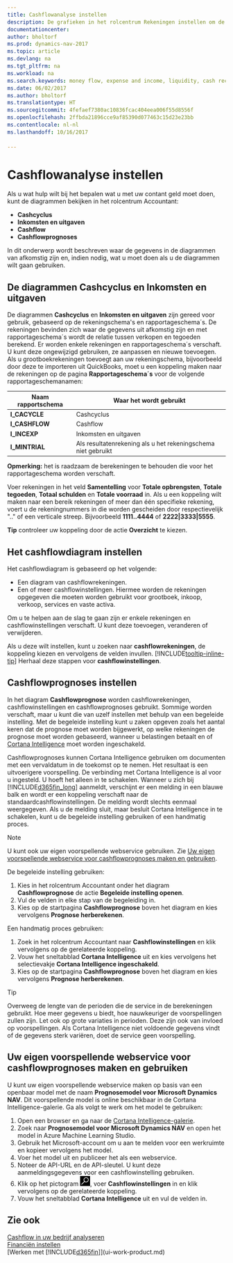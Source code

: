 ```yaml
---
title: Cashflowanalyse instellen
description: De grafieken in het rolcentrum Rekeningen instellen om de geldstroom in uw bedrijf te helpen analyseren, inclusief kosten en inkomsten, liquiditeit en kasontvangsten minus contante betalingen.
documentationcenter: 
author: bholtorf
ms.prod: dynamics-nav-2017
ms.topic: article
ms.devlang: na
ms.tgt_pltfrm: na
ms.workload: na
ms.search.keywords: money flow, expense and income, liquidity, cash receipts minus cash payments, Cartera, funds
ms.date: 06/02/2017
ms.author: bholtorf
ms.translationtype: HT
ms.sourcegitcommit: 4fefaef7380ac10836fcac404eea006f55d8556f
ms.openlocfilehash: 2ffbda21896cce9af85390d077463c15d23e23bb
ms.contentlocale: nl-nl
ms.lasthandoff: 10/16/2017

---
```

# <a name="setting-up-cash-flow-analysis"></a>Cashflowanalyse instellen
Als u wat hulp wilt bij het bepalen wat u met uw contant geld moet doen, kunt de diagrammen bekijken in het rolcentrum Accountant:  

* **Cashcyclus**  
* **Inkomsten en uitgaven**  
* **Cashflow**  
* **Cashflowprognoses**  

In dit onderwerp wordt beschreven waar de gegevens in de diagrammen van afkomstig zijn en, indien nodig, wat u moet doen als u de diagrammen wilt gaan gebruiken.  

## <a name="the-cash-cycle-and-income--expense-charts"></a>De diagrammen Cashcyclus en Inkomsten en uitgaven
De diagrammen **Cashcyclus** en **Inkomsten en uitgaven** zijn gereed voor gebruik, gebaseerd op de rekeningschema's en rapportageschema´s. De rekeningen bevinden zich waar de gegevens uit afkomstig zijn en met rapportageschema´s wordt de relatie tussen verkopen en tegoeden berekend. Er worden enkele rekeningen en rapportageschema´s verschaft. U kunt deze ongewijzigd gebruiken, ze aanpassen en nieuwe toevoegen. Als u grootboekrekeningen toevoegt aan uw rekeningschema, bijvoorbeeld door deze te importeren uit QuickBooks, moet u een koppeling maken naar de rekeningen op de pagina **Rapportageschema´s** voor de volgende rapportageschemanamen:  

| Naam rapportschema | Waar het wordt gebruikt |
| --- | --- |
| **I_CACYCLE** |Cashcyclus |
| **I_CASHFLOW** |Cashflow |
| **I_INCEXP** |Inkomsten en uitgaven |
| **I_MINTRIAL** |Als resultatenrekening als u het rekeningschema niet gebruikt |

**Opmerking:** het is raadzaam de berekeningen te behouden die voor het rapportageschema worden verschaft.  

Voer rekeningen in het veld **Samentelling** voor **Totale opbrengsten**, **Totale tegoeden**, **Totaal schulden** en **Totale voorraad** in. Als u een koppeling wilt maken naar een bereik rekeningen of meer dan één specifieke rekening, voert u de rekeningnummers in die worden gescheiden door respectievelijk ".." of een verticale streep. Bijvoorbeeld **1111..4444** of **2222|3333|5555**.  

**Tip** controleer uw koppeling door de actie **Overzicht** te kiezen.  

## <a name="set-up-the-cash-flow-chart"></a>Het cashflowdiagram instellen
Het cashflowdiagram is gebaseerd op het volgende:  

* Een diagram van cashflowrekeningen.
* Een of meer cashflowinstellingen. Hiermee worden de rekeningen opgegeven die moeten worden gebruikt voor grootboek, inkoop, verkoop, services en vaste activa.  

Om u te helpen aan de slag te gaan zijn er enkele rekeningen en cashflowinstellingen verschaft. U kunt deze toevoegen, veranderen of verwijderen.  

Als u deze wilt instellen, kunt u zoeken naar **cashflowrekeningen**, de koppeling kiezen en vervolgens de velden invullen. [!INCLUDE[tooltip-inline-tip](includes/tooltip-inline-tip_md.md)] Herhaal deze stappen voor **cashflowinstellingen**.  

## <a name="set-up-cash-flow-forecasts"></a>Cashflowprognoses instellen
In het diagram **Cashflowprognose** worden cashflowrekeningen, cashflowinstellingen en cashflowprognoses gebruikt. Sommige worden verschaft, maar u kunt die van uzelf instellen met behulp van een begeleide instelling. Met de begeleide instelling kunt u zaken opgeven zoals het aantal keren dat de prognose moet worden bijgewerkt, op welke rekeningen de prognose moet worden gebaseerd, wanneer u belastingen betaalt en of [Cortana Intelligence](https://www.microsoft.com/en-us/cloud-platform/what-is-cortana-intelligence-suite) moet worden ingeschakeld.  

Cashflowprognoses kunnen Cortana Intelligence gebruiken om documenten met een vervaldatum in de toekomst op te nemen. Het resultaat is een uitvoerigere voorspelling. De verbinding met Cortana Intelligence is al voor u ingesteld. U hoeft het alleen in te schakelen. Wanneer u zich bij [!INCLUDE[d365fin_long](includes/d365fin_long_md.md)] aanmeldt, verschijnt er een melding in een blauwe balk en wordt er een koppeling verschaft naar de standaardcashflowinstellingen. De melding wordt slechts eenmaal weergegeven. Als u de melding sluit, maar besluit Cortana Intelligence in te schakelen, kunt u de begeleide instelling gebruiken of een handmatig proces.  

> [!NOTE]  
>   U kunt ook uw eigen voorspellende webservice gebruiken. Zie [Uw eigen voorspellende webservice voor cashflowprognoses maken en gebruiken](#AnchorText).  

De begeleide instelling gebruiken:  

1. Kies in het rolcentrum Accountant onder het diagram **Cashflowprognose** de actie **Begeleide instelling openen**.  
2. Vul de velden in elke stap van de begeleiding in.  
3. Kies op de startpagina **Cashflowprognose** boven het diagram en kies vervolgens **Prognose herberekenen**.  

Een handmatig proces gebruiken:  

1. Zoek in het rolcentrum Accountant naar **Cashflowinstellingen** en klik vervolgens op de gerelateerde koppeling.  
2. Vouw het sneltabblad **Cortana Intelligence** uit en kies vervolgens het selectievakje **Cortana Intelligence ingeschakeld**.  
3. Kies op de startpagina **Cashflowprognose** boven het diagram en kies vervolgens **Prognose herberekenen**.  

> [!TIP]  
>   Overweeg de lengte van de perioden die de service in de berekeningen gebruikt. Hoe meer gegevens u biedt, hoe nauwkeuriger de voorspellingen zullen zijn. Let ook op grote variaties in perioden. Deze zijn ook van invloed op voorspellingen. Als Cortana Intelligence niet voldoende gegevens vindt of de gegevens sterk variëren, doet de service geen voorspelling.  

## <a name="AnchorText"> </a>Uw eigen voorspellende webservice voor cashflowprognoses maken en gebruiken
U kunt uw eigen voorspellende webservice maken op basis van een openbaar model met de naam **Prognosemodel voor Microsoft Dynamics NAV**. Dit voorspellende model is online beschikbaar in de Cortana Intelligence-galerie. Ga als volgt te werk om het model te gebruiken:  

1. Open een browser en ga naar de [Cortana Intelligence-galerie](https://go.microsoft.com/fwlink/?linkid=828352).  
2. Zoek naar **Prognosemodel voor Microsoft Dynamics NAV** en open het model in Azure Machine Learning Studio.  
3. Gebruik het Microsoft-account om u aan te melden voor een werkruimte en kopieer vervolgens het model.  
4. Voer het model uit en publiceer het als een webservice.  
5. Noteer de API-URL en de API-sleutel. U kunt deze aanmeldingsgegevens voor een cashflowinstelling gebruiken.  
6. Klik op het pictogram ![Zoeken naar pagina of rapport](media/ui-search/search_small.png "Pictogram Zoeken naar pagina of rapport"), voer **Cashflowinstellingen** in en klik vervolgens op de gerelateerde koppeling.  
7. Vouw het sneltabblad **Cortana Intelligence** uit en vul de velden in.  

## <a name="see-also"></a>Zie ook
[Cashflow in uw bedrijf analyseren](finance-analyze-cash-flow.md)  
[Financiën instellen](finance-setup-finance.md)  
[Werken met [!INCLUDE[d365fin](includes/d365fin_md.md)]](ui-work-product.md)


